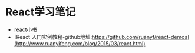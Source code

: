 # React学习笔记

- [react小书](http://huziketang.mangojuice.top/books/react/)
- [React 入门实例教程-github地址:https://github.com/ruanyf/react-demos](http://www.ruanyifeng.com/blog/2015/03/react.html)